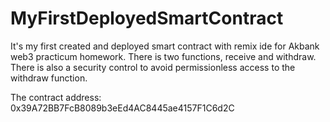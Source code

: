 # MyFirstDeployedSmartContract

It's my first created and deployed smart contract with remix ide for Akbank web3 practicum homework.
There is two functions, receive and withdraw. There is also a security control to avoid permissionless access to the withdraw function.

The contract address: 0x39A72BB7FcB8089b3eEd4AC8445ae4157F1C6d2C
